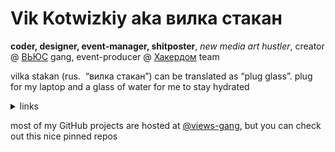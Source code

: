 # Vik Kotwizkiy aka вилка стакан

**coder, designer, event-manager, shitposter**, <i>new media art hustler</i>, creator @ <a href="https://views.rocks">ВЬЮС</a> gang, event-producer @ <a href="https://hackerdom.ru/">Хакердом</a> team



vilka stakan (rus. &nbsp;“вилка стакан”) can be&nbsp;translated as&nbsp;“plug glass”. plug for my&nbsp;laptop and a&nbsp;glass of&nbsp;water for me&nbsp;to&nbsp;stay hydrated



<details>
<summary>links</summary>
<br>
  
**follow/like:** <a href="https://instagram.com/vilkastakan">instagram</a>, <a href="https://behance.net/vilkastakan">behance</a>, <a href="https://glitch.com/@vilkastakan">glitch</a>

**listen to:** <a href="https://instagram.com/ephemeral.m3u">ephemeral&nbsp;mixtape</a>, <a href="https://open.spotify.com/user/n5xe7xa9ygnl8o1mta2cg7yy9?si=RpSiNyYmRcihYmhXckTaFg">spotify&nbsp;playlists</a>, <a href="https://mixcloud.com/ktwzk">old&nbsp;mixes</a>

**contact:** <a href="mailto:v@views.rocks">v@views.rocks</a> (<a href="https://keybase.io/ktwzk">keybase</a>), tlg&nbsp;<a href="https://t.me/ktwzk">@ktwzk</a>, discord&nbsp;<a href="https://discord.gg/dEaF3Ys">вилкастакан#1312</a>

**donate:** <a href="https://donate.stream/en/vilkastakan">donate.stream</a>, <a href="https://rocketbank.ru/ktwzk">rocketbank</a>

</details>


most of my GitHub projects are hosted at <a href="https://github.com/views-gang">@views-gang</a>, but you can check out this nice pinned repos
